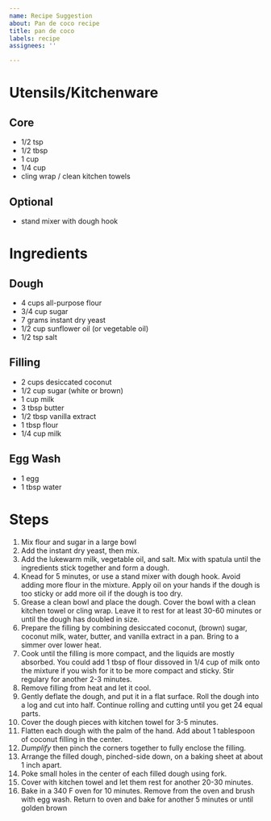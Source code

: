 ```yaml
---
name: Recipe Suggestion
about: Pan de coco recipe
title: pan de coco
labels: recipe
assignees: ''

---
```




# Utensils/Kitchenware

## Core
* 1/2 tsp
* 1/2 tbsp
* 1 cup
* 1/4 cup
* cling wrap / clean kitchen towels

## Optional
* stand mixer with dough hook

# Ingredients

## Dough
* 4 cups all-purpose flour
* 3/4 cup sugar
* 7 grams instant dry yeast
* 1/2 cup sunflower oil (or vegetable oil)
* 1/2 tsp salt

## Filling
* 2 cups desiccated coconut
* 1/2 cup sugar (white or brown)
* 1 cup milk
* 3 tbsp butter
* 1/2 tbsp vanilla extract
* 1 tbsp flour
* 1/4 cup milk

## Egg Wash
* 1 egg
* 1 tbsp water

# Steps
1. Mix flour and sugar in a large bowl
2. Add the instant dry yeast, then mix.
3. Add the lukewarm milk, vegetable oil, and salt. Mix with spatula until the ingredients stick together and form a dough.
4. Knead for 5 minutes, or use a stand mixer with dough hook. Avoid adding more flour in the mixture. Apply oil on your hands if the dough is too sticky or add more oil if the dough is too dry.
5. Grease a clean bowl and place the dough. Cover the bowl with a clean kitchen towel or cling wrap. Leave it to rest for at least 30-60 minutes or until the dough has doubled in size.
6. Prepare the filling by combining desiccated coconut, (brown) sugar, coconut milk, water, butter, and vanilla extract in a pan. Bring to a simmer over lower heat.
7. Cook until the filling is more compact, and the liquids are mostly absorbed. You could add 1 tbsp of flour dissoved in 1/4 cup of milk onto the mixture if you wish for it to be more compact and sticky. Stir regulary for another 2-3 minutes.
8. Remove filling from heat and let it cool.
9. Gently deflate the dough, and put it in a flat surface. Roll the dough into a log and cut into half. Continue rolling and cutting until you get 24 equal parts.
10. Cover the dough pieces with kitchen towel for 3-5 minutes.
11. Flatten each dough with the palm of the hand. Add about 1 tablespoon of coconut filling in the center. 
12. *Dumplify* then pinch the corners together to fully enclose the filling. 
13. Arrange the filled dough, pinched-side down, on a baking sheet at about 1 inch apart.
14. Poke small holes in the center of each filled dough using fork. 
15. Cover with kitchen towel and let them rest for another 20-30 minutes.
16. Bake in a 340 F oven for 10 minutes. Remove from the oven and brush with egg wash. Return to oven and bake for another 5 minutes or until golden brown

